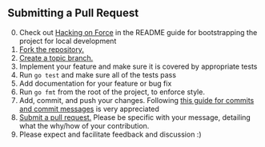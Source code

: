 ## Submitting a Pull Request

0. Check out [Hacking on Force][hacking] in the README guide for
   bootstrapping the project for local development
1. [Fork the repository.][fork]
2. [Create a topic branch.][branch]
3. Implement your feature and make sure it is covered by appropriate tests
4. Run `go test` and make sure all of the tests pass
5. Add documentation for your feature or bug fix
6. Run `go fmt` from the root of the project, to enforce style.
7. Add, commit, and push your changes. Following [this guide for commits and commit messages][commits] is very appreciated
8. [Submit a pull request.][pr] Please be specific with your message, detailing what the why/how of your contribution. 
9. Please expect and facilitate feedback and discussion :)

[hacking]: https://github.com/heroku/force#hacking
[fork]: https://help.github.com/articles/fork-a-repo
[branch]: http://learn.github.com/p/branching.html
[pr]: https://help.github.com/articles/using-pull-requests
[commits]: http://git-scm.com/book/en/Distributed-Git-Contributing-to-a-Project#Commit-Guidelines
